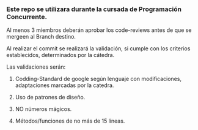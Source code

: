 ### Este repo se utilizara durante la cursada de Programación Concurrente.

Al menos 3 miembros deberán aprobar los code-reviews antes de que se mergeen al Branch destino.

Al realizar el commit se realizará la validación, si cumple con los criterios establecidos, determinados por la cátedra.

Las validaciones serán:

1. Codding-Standard de google según lenguaje con modificaciones, adaptaciones marcadas por la catedra.

2. Uso de patrones de diseño.

3. NO números mágicos.

4. Métodos/funciones de no más de 15 líneas.


